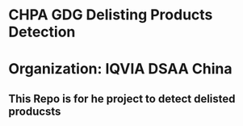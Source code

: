 # CHPA GDG Delisting Products Detection
# Organization: IQVIA DSAA China 
## This Repo is for he project to detect delisted producsts 
